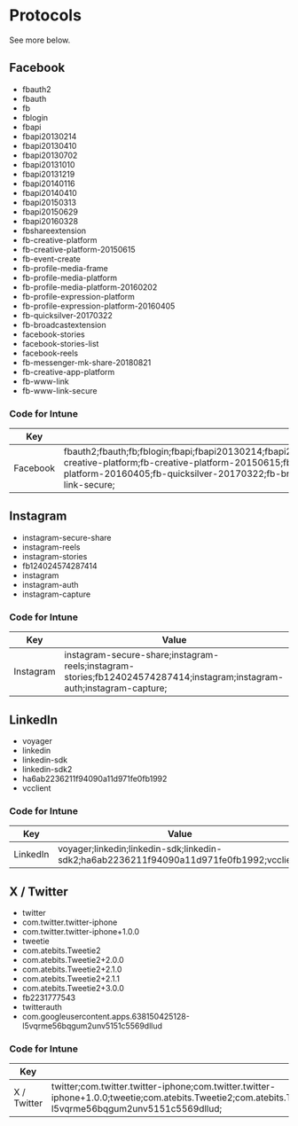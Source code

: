 # Protocols
See more below.
## Facebook
- fbauth2
- fbauth
- fb
- fblogin
- fbapi
- fbapi20130214
- fbapi20130410
- fbapi20130702
- fbapi20131010
- fbapi20131219
- fbapi20140116
- fbapi20140410
- fbapi20150313
- fbapi20150629
- fbapi20160328
- fbshareextension
- fb-creative-platform
- fb-creative-platform-20150615
- fb-event-create
- fb-profile-media-frame
- fb-profile-media-platform
- fb-profile-media-platform-20160202
- fb-profile-expression-platform
- fb-profile-expression-platform-20160405
- fb-quicksilver-20170322
- fb-broadcastextension
- facebook-stories
- facebook-stories-list
- facebook-reels
- fb-messenger-mk-share-20180821
- fb-creative-app-platform
- fb-www-link
- fb-www-link-secure

### Code for Intune

| Key     | Value |
| ----------- | ----------- |
| Facebook     | fbauth2;fbauth;fb;fblogin;fbapi;fbapi20130214;fbapi20130410;fbapi20130702;fbapi20131010;fbapi20131219;fbapi20140116;fbapi20140410;fbapi20150313;fbapi20150629;fbapi20160328;fbshareextension;fb-creative-platform;fb-creative-platform-20150615;fb-event-create;fb-profile-media-frame;fb-profile-media-platform;fb-profile-media-platform-20160202;fb-profile-expression-platform;fb-profile-expression-platform-20160405;fb-quicksilver-20170322;fb-broadcastextension;facebook-stories;facebook-stories-list;facebook-reels;fb-messenger-mk-share-20180821;fb-creative-app-platform;fb-www-link;fb-www-link-secure; |

## Instagram
- instagram-secure-share
- instagram-reels
- instagram-stories
- fb124024574287414
- instagram
- instagram-auth
- instagram-capture

### Code for Intune

| Key     | Value |
| ----------- | ----------- |
| Instagram     | instagram-secure-share;instagram-reels;instagram-stories;fb124024574287414;instagram;instagram-auth;instagram-capture; |

## LinkedIn
- voyager
- linkedin
- linkedin-sdk
- linkedin-sdk2
- ha6ab2236211f94090a11d971fe0fb1992
- vcclient

### Code for Intune

| Key     | Value |
| ----------- | ----------- |
| LinkedIn    | voyager;linkedin;linkedin-sdk;linkedin-sdk2;ha6ab2236211f94090a11d971fe0fb1992;vcclient; |

## X / Twitter
- twitter
- com.twitter.twitter-iphone
- com.twitter.twitter-iphone+1.0.0
- tweetie
- com.atebits.Tweetie2
- com.atebits.Tweetie2+2.0.0
- com.atebits.Tweetie2+2.1.0
- com.atebits.Tweetie2+2.1.1
- com.atebits.Tweetie2+3.0.0
- fb2231777543
- twitterauth
- com.googleusercontent.apps.638150425128-l5vqrme56bqgum2unv5151c5569dllud

### Code for Intune

| Key     | Value |
| ----------- | ----------- |
| X / Twitter  | twitter;com.twitter.twitter-iphone;com.twitter.twitter-iphone+1.0.0;tweetie;com.atebits.Tweetie2;com.atebits.Tweetie2+2.0.0;com.atebits.Tweetie2+2.1.0;com.atebits.Tweetie2+2.1.1;com.atebits.Tweetie2+3.0.0;fb2231777543;twitterauth;com.googleusercontent.apps.638150425128-l5vqrme56bqgum2unv5151c5569dllud; |
